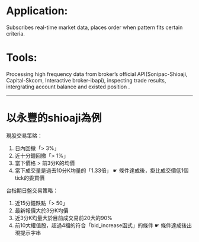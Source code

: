 # Application:
Subscribes real-time market data, places order when pattern fits certain criteria.

# Tools:
Processing high frequency data from broker’s official API(Sonipac-Shioaji, Capital-Skcom, Interactive broker-ibapi), inspecting trade results, intergrating account balance and existed position .

<hr>

# 以永豐的shioaji為例

現股交易策略：
1. 日內回撤「> 3%」
2. 近十分鐘回撤「> 1%」
3. 當下價格 > 前3分K的均價
4. 當下成交量是過去10分K均量的「1.33倍」
☛ 條件達成後，掛比成交價低1個tick的委買價

台指期日盤交易策略：
1. 近15分鐘跌點「> 50」
2. 最新報價大於3分K均價
3. 近3分K均量大於目前成交易前20大的90%
4. 前10大權值股，超過4檔的符合「bid_increase函式」的條件
☛ 條件達成後出現提示字串

